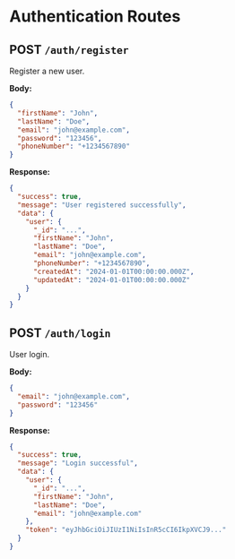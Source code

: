 # Authentication Routes

## POST `/auth/register`
Register a new user.

**Body:**
```json
{
  "firstName": "John",
  "lastName": "Doe",
  "email": "john@example.com",
  "password": "123456",
  "phoneNumber": "+1234567890"
}
```

**Response:**
```json
{
  "success": true,
  "message": "User registered successfully",
  "data": {
    "user": {
      "_id": "...",
      "firstName": "John",
      "lastName": "Doe",
      "email": "john@example.com",
      "phoneNumber": "+1234567890",
      "createdAt": "2024-01-01T00:00:00.000Z",
      "updatedAt": "2024-01-01T00:00:00.000Z"
    }
  }
}
```

## POST `/auth/login`
User login.

**Body:**
```json
{
  "email": "john@example.com",
  "password": "123456"
}
```

**Response:**
```json
{
  "success": true,
  "message": "Login successful",
  "data": {
    "user": {
      "_id": "...",
      "firstName": "John",
      "lastName": "Doe",
      "email": "john@example.com"
    },
    "token": "eyJhbGciOiJIUzI1NiIsInR5cCI6IkpXVCJ9..."
  }
}
``` 